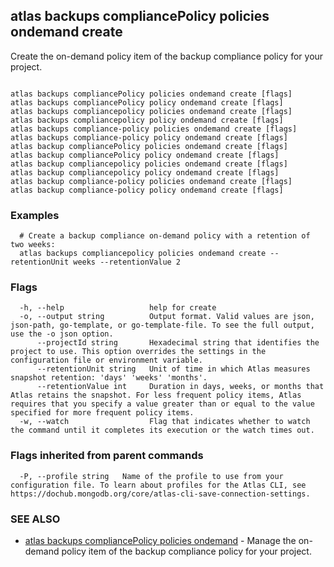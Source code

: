 ## atlas backups compliancePolicy policies ondemand create

Create the on-demand policy item of the backup compliance policy for your project.



```

atlas backups compliancePolicy policies ondemand create [flags]
atlas backups compliancePolicy policy ondemand create [flags]
atlas backups compliancepolicy policies ondemand create [flags]
atlas backups compliancepolicy policy ondemand create [flags]
atlas backups compliance-policy policies ondemand create [flags]
atlas backups compliance-policy policy ondemand create [flags]
atlas backup compliancePolicy policies ondemand create [flags]
atlas backup compliancePolicy policy ondemand create [flags]
atlas backup compliancepolicy policies ondemand create [flags]
atlas backup compliancepolicy policy ondemand create [flags]
atlas backup compliance-policy policies ondemand create [flags]
atlas backup compliance-policy policy ondemand create [flags]
```

### Examples

```
  # Create a backup compliance on-demand policy with a retention of two weeks:
  atlas backups compliancepolicy policies ondemand create --retentionUnit weeks --retentionValue 2
```


### Flags

```
  -h, --help                   help for create
  -o, --output string          Output format. Valid values are json, json-path, go-template, or go-template-file. To see the full output, use the -o json option.
      --projectId string       Hexadecimal string that identifies the project to use. This option overrides the settings in the configuration file or environment variable.
      --retentionUnit string   Unit of time in which Atlas measures snapshot retention: 'days' 'weeks' 'months'. 
      --retentionValue int     Duration in days, weeks, or months that Atlas retains the snapshot. For less frequent policy items, Atlas requires that you specify a value greater than or equal to the value specified for more frequent policy items.
  -w, --watch                  Flag that indicates whether to watch the command until it completes its execution or the watch times out.

```


### Flags inherited from parent commands

```
  -P, --profile string   Name of the profile to use from your configuration file. To learn about profiles for the Atlas CLI, see https://dochub.mongodb.org/core/atlas-cli-save-connection-settings.

```

### SEE ALSO


* [atlas backups compliancePolicy policies ondemand](atlas_backups_compliancePolicy_policies_ondemand.md)	- Manage the on-demand policy item of the backup compliance policy for your project.



